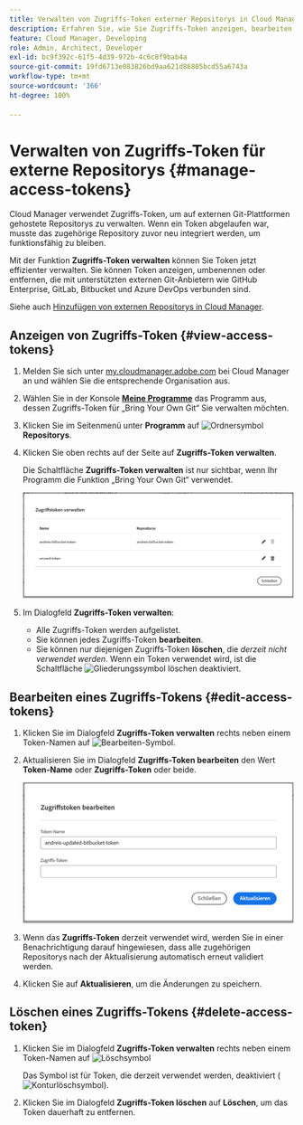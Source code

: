 ```yaml
---
title: Verwalten von Zugriffs-Token externer Repositorys in Cloud Manager
description: Erfahren Sie, wie Sie Zugriffs-Token anzeigen, bearbeiten und löschen können, die für „Bring Your Own Git“ in AEM Cloud Manager verwendet werden.
feature: Cloud Manager, Developing
role: Admin, Architect, Developer
exl-id: bc9f392c-61f5-4d39-972b-4c6c8f9bab4a
source-git-commit: 19fd6713e083826bd9aa621d86805bcd55a6743a
workflow-type: tm+mt
source-wordcount: '366'
ht-degree: 100%

---
```


# Verwalten von Zugriffs-Token für externe Repositorys {#manage-access-tokens}

<!-- badge: label="Private beta" type="Positive" url="/help/implementing/cloud-manager/release-notes/current.md#manage-access-tokens" -->

Cloud Manager verwendet Zugriffs-Token, um auf externen Git-Plattformen gehostete Repositorys zu verwalten. Wenn ein Token abgelaufen war, musste das zugehörige Repository zuvor neu integriert werden, um funktionsfähig zu bleiben.

Mit der Funktion **Zugriffs-Token verwalten** können Sie Token jetzt effizienter verwalten. Sie können Token anzeigen, umbenennen oder entfernen, die mit unterstützten externen Git-Anbietern wie GitHub Enterprise, GitLab, Bitbucket und Azure DevOps verbunden sind.

Siehe auch [Hinzufügen von externen Repositorys in Cloud Manager](/help/implementing/cloud-manager/managing-code/external-repositories.md).

<!--
>[!NOTE]
>
>The features described in this article are only available through the private beta program. For more details and to sign up for the private beta, see [Bring Your Own Git](/help/implementing/cloud-manager/release-notes/current.md#gitlab-bitbucket).
-->

## Anzeigen von Zugriffs-Token {#view-access-tokens}

1. Melden Sie sich unter [my.cloudmanager.adobe.com](https://my.cloudmanager.adobe.com/) bei Cloud Manager an und wählen Sie die entsprechende Organisation aus.
1. Wählen Sie in der Konsole **[Meine Programme](/help/implementing/cloud-manager/navigation.md#my-programs)** das Programm aus, dessen Zugriffs-Token für „Bring Your Own Git“ Sie verwalten möchten.
1. Klicken Sie im Seitenmenü unter **Programm** auf ![Ordnersymbol](https://spectrum.adobe.com/static/icons/workflow_18/Smock_FolderOutline_18_N.svg) **Repositorys**.
1. Klicken Sie oben rechts auf der Seite auf **Zugriffs-Token verwalten**.

   Die Schaltfläche **Zugriffs-Token verwalten** ist nur sichtbar, wenn Ihr Programm die Funktion „Bring Your Own Git“ verwendet.

   ![Dialogfeld „Zugriffs-Token verwalten“ mit einem aktiven und einem inaktiven Token](/help/implementing/cloud-manager/managing-code/assets/access-tokens-manage.png)

1. Im Dialogfeld **Zugriffs-Token verwalten**:
   * Alle Zugriffs-Token werden aufgelistet.
   * Sie können jedes Zugriffs-Token **bearbeiten**.
   * Sie können nur diejenigen Zugriffs-Token **löschen**, die *derzeit nicht verwendet werden*. Wenn ein Token verwendet wird, ist die Schaltfläche ![Gliederungssymbol löschen](https://spectrum.adobe.com/static/icons/workflow_18/Smock_DeleteOutline_18_N.svg) deaktiviert.

## Bearbeiten eines Zugriffs-Tokens {#edit-access-tokens}

1. Klicken Sie im Dialogfeld **Zugriffs-Token verwalten** rechts neben einem Token-Namen auf ![Bearbeiten-Symbol](https://spectrum.adobe.com/static/icons/workflow_18/Smock_Edit_18_N.svg).
1. Aktualisieren Sie im Dialogfeld **Zugriffs-Token bearbeiten** den Wert **Token-Name** oder **Zugriffs-Token** oder beide.

   ![Dialogfeld „Zugriffstoken bearbeiten“](/help/implementing/cloud-manager/managing-code/assets/access-tokens-edit.png)

1. Wenn das **Zugriffs-Token** derzeit verwendet wird, werden Sie in einer Benachrichtigung darauf hingewiesen, dass alle zugehörigen Repositorys nach der Aktualisierung automatisch erneut validiert werden.

1. Klicken Sie auf **Aktualisieren**, um die Änderungen zu speichern.

## Löschen eines Zugriffs-Tokens {#delete-access-token}

1. Klicken Sie im Dialogfeld **Zugriffs-Token verwalten** rechts neben einem Token-Namen auf ![Löschsymbol](https://spectrum.adobe.com/static/icons/workflow_18/Smock_Delete_18_N.svg)

   Das Symbol ist für Token, die derzeit verwendet werden, deaktiviert (![Konturlöschsymbol](https://spectrum.adobe.com/static/icons/workflow_18/Smock_DeleteOutline_18_N.svg)).

1. Klicken Sie im Dialogfeld **Zugriffs-Token löschen** auf **Löschen**, um das Token dauerhaft zu entfernen.
